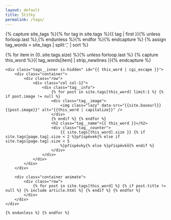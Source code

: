 ```yaml
---
layout: default
title: Štítky
permalink: /tags/
---
```


{% capture site_tags %}{% for tag in site.tags %}{{ tag | first }}{% unless forloop.last %},{% endunless %}{% endfor %}{% endcapture %} {% assign
tag_words = site_tags | split:',' | sort %}

<!-- begin tags -->
<section class="tags">
	{% for item in (0..site.tags.size) %}{% unless forloop.last %} {% capture this_word %}{{ tag_words[item] | strip_newlines }}{% endcapture %}

	<div class="tags__inner is-hidden" id="{{ this_word | cgi_escape }}">
		<div class="container">
			<div class="row">
				<div class="col col-12">
					<div class="tag__info">
						{% for post in site.tags[this_word] limit:1 %} {% if post.image != null %}
						<div class="tag__image">
							<img class="lazy" data-src="{{site.baseurl}}{{post.image}}" alt="{{this_word | capitalize}}" />
						</div>
						{% endif %} {% endfor %}
						<h2 class="tag__name">{{ this_word }}</h2>
						<div class="tag__counter">
							{{ site.tags[this_word].size }} {% if site.tags[page.tag].size < 2 %}příspěvek{% else if site.tags[page.tag].size < 5
							%}příspěvky{% else %}příspěvků{% endif %}
						</div>
					</div>
				</div>
			</div>
		</div>

		<div class="container animate">
			<div class="row">
				{% for post in site.tags[this_word] %} {% if post.title != null %} {% include article.html %} {% endif %} {% endfor %}
			</div>
		</div>
	</div>

	{% endunless %} {% endfor %}
</section>
<!-- end tags -->

<script>
	var tag_name = window.location.search.replace("?tag=", "#");
	if (tag_name) {
		var el = document.querySelector(tag_name);
		el.classList.remove("is-hidden");
	}
</script>
